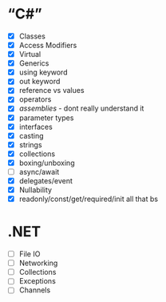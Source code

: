 # “C#”
- [x] Classes
- [x] Access Modifiers
- [x] Virtual
- [x] Generics
- [x] using keyword
- [x] out keyword
- [x] reference vs values
- [x] operators
- [x] *assemblies* - dont really understand it 
- [x] parameter types
- [x] interfaces
- [x] casting
- [x] strings
- [x] collections
- [x] boxing/unboxing
- [ ] async/await
- [x] delegates/event
- [x] Nullability
- [x] readonly/const/get/required/init all that bs

# .NET
- [ ] File IO
- [ ] Networking
- [ ] Collections
- [ ] Exceptions
- [ ] Channels